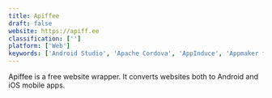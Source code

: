 ```yaml
---
title: Apiffee
draft: false 
website: https://apiff.ee
classification: ['']
platform: ['Web']
keywords: ['Android Studio', 'Apache Cordova', 'AppInduce', 'Appmaker for Android', 'BotUI', 'Conversational Form', 'GoNative.io', 'Ionic Framework', 'MIT App Inventor', 'Nativator', 'NowOnMobile', 'PhoneGap', 'React Native', 'Sheet 2 Site', 'TURBO App Builder', 'Thunkable']
---
```

Apiffee is a free website wrapper. It converts websites both to Android and iOS mobile apps.
